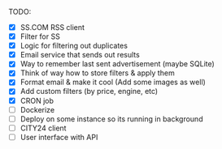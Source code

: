 TODO:

- [x] SS.COM RSS client
- [x] Filter for SS
- [x] Logic for filtering out duplicates
- [x] Email service that sends out results
- [x] Way to remember last sent advertisement (maybe SQLite)
- [x] Think of way how to store filters & apply them
- [x] Format email & make it cool (Add some images as well)
- [x] Add custom filters (by price, engine, etc)
- [x] CRON job
- [ ] Dockerize
- [ ] Deploy on some instance so its running in background
- [ ] CITY24 client
- [ ] User interface with API

